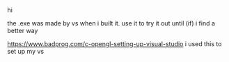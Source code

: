 hi

the .exe was made by vs when i built it. use it to try it out until (if) i find a better way

https://www.badprog.com/c-opengl-setting-up-visual-studio i used this to set up my vs
